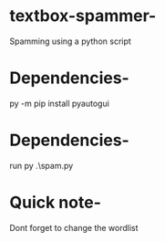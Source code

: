 # textbox-spammer-
Spamming using a python script

# Dependencies-
py -m pip install pyautogui

# Dependencies-
run py .\spam.py

# Quick note-
Dont forget to change the wordlist
